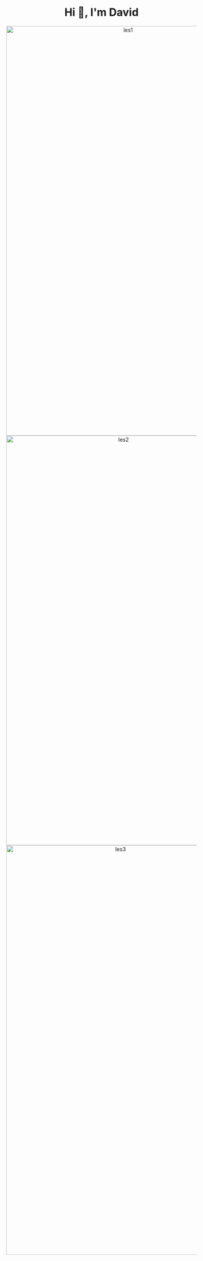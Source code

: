 <h1 align="center">Hi 👋, I'm David</h1>

<p align="center">
<img width="629" height="1080" alt="les1" src="https://github.com/user-attachments/assets/4682cb0c-6929-4f19-a857-f0ecfaf70d22" />
<img width="605" height="1080" alt="les2" src="https://github.com/user-attachments/assets/f9cc5b3b-b1e9-48b6-8c31-c1f4b7194733" />
<img width="589" height="1080" alt="les3" src="https://github.com/user-attachments/assets/9a61ab6b-65e3-45a3-9ec4-914dd3164de6" />
</p>

